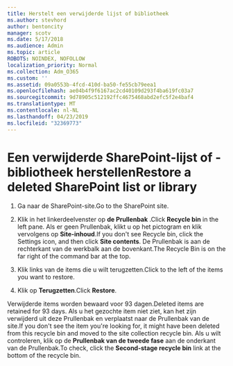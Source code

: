 ```yaml
---
title: Herstelt een verwijderde lijst of bibliotheek
ms.author: stevhord
author: bentoncity
manager: scotv
ms.date: 5/17/2018
ms.audience: Admin
ms.topic: article
ROBOTS: NOINDEX, NOFOLLOW
localization_priority: Normal
ms.collection: Adm_O365
ms.custom: ''
ms.assetid: 09a0553b-4fcd-410d-ba50-fe55cb79eea1
ms.openlocfilehash: ae04b4f9f6167ac2cd40109d293f4ba619fc03a7
ms.sourcegitcommit: 9d78905c512192ffc4675468abd2efc5f2e4baf4
ms.translationtype: MT
ms.contentlocale: nl-NL
ms.lasthandoff: 04/23/2019
ms.locfileid: "32369773"
---
```

# <a name="restore-a-deleted-sharepoint-list-or-library"></a><span data-ttu-id="e9649-102">Een verwijderde SharePoint-lijst of -bibliotheek herstellen</span><span class="sxs-lookup"><span data-stu-id="e9649-102">Restore a deleted SharePoint list or library</span></span>

1. <span data-ttu-id="e9649-103">Ga naar de SharePoint-site.</span><span class="sxs-lookup"><span data-stu-id="e9649-103">Go to the SharePoint site.</span></span>
    
2. <span data-ttu-id="e9649-104">Klik in het linkerdeelvenster op **de Prullenbak** .</span><span class="sxs-lookup"><span data-stu-id="e9649-104">Click **Recycle bin** in the left pane.</span></span> <span data-ttu-id="e9649-105">Als er geen Prullenbak, klikt u op het pictogram en klik vervolgens op **Site-inhoud**.</span><span class="sxs-lookup"><span data-stu-id="e9649-105">If you don't see Recycle bin, click the Settings icon, and then click **Site contents**.</span></span> <span data-ttu-id="e9649-106">De Prullenbak is aan de rechterkant van de werkbalk aan de bovenkant.</span><span class="sxs-lookup"><span data-stu-id="e9649-106">The Recycle Bin is on the far right of the command bar at the top.</span></span>
    
3. <span data-ttu-id="e9649-107">Klik links van de items die u wilt terugzetten.</span><span class="sxs-lookup"><span data-stu-id="e9649-107">Click to the left of the items you want to restore.</span></span>
    
4. <span data-ttu-id="e9649-108">Klik op **Terugzetten**.</span><span class="sxs-lookup"><span data-stu-id="e9649-108">Click **Restore**.</span></span>
    
<span data-ttu-id="e9649-109">Verwijderde items worden bewaard voor 93 dagen.</span><span class="sxs-lookup"><span data-stu-id="e9649-109">Deleted items are retained for 93 days.</span></span> <span data-ttu-id="e9649-110">Als u het gezochte item niet ziet, kan het zijn verwijderd uit deze Prullenbak en verplaatst naar de Prullenbak van de site.</span><span class="sxs-lookup"><span data-stu-id="e9649-110">If you don't see the item you're looking for, it might have been deleted from this recycle bin and moved to the site collection recycle bin.</span></span> <span data-ttu-id="e9649-111">Als u wilt controleren, klik op de **Prullenbak van de tweede fase** aan de onderkant van de Prullenbak.</span><span class="sxs-lookup"><span data-stu-id="e9649-111">To check, click the **Second-stage recycle bin** link at the bottom of the recycle bin.</span></span> 
  

